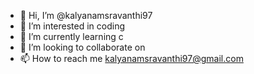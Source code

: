 - 👋 Hi, I’m @kalyanamsravanthi97
- 👀 I’m interested in coding
- 🌱 I’m currently learning c
- 💞️ I’m looking to collaborate on 
- 📫 How to reach me kalyanamsravanthi97@gmail.com

<!---
kalyanamsravanthi97/kalyanamsravanthi97 is a ✨ special ✨ repository because its `README.md` (this file) appears on your GitHub profile.
You can click the Preview link to take a look at your changes.
--->
